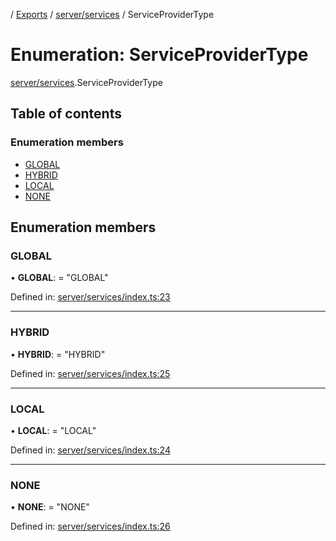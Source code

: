[](../README.md) / [Exports](../modules.md) / [server/services](../modules/server_services.md) / ServiceProviderType

# Enumeration: ServiceProviderType

[server/services](../modules/server_services.md).ServiceProviderType

## Table of contents

### Enumeration members

- [GLOBAL](server_services.serviceprovidertype.md#global)
- [HYBRID](server_services.serviceprovidertype.md#hybrid)
- [LOCAL](server_services.serviceprovidertype.md#local)
- [NONE](server_services.serviceprovidertype.md#none)

## Enumeration members

### GLOBAL

• **GLOBAL**: = "GLOBAL"

Defined in: [server/services/index.ts:23](https://github.com/onzag/itemize/blob/55e63f2c/server/services/index.ts#L23)

___

### HYBRID

• **HYBRID**: = "HYBRID"

Defined in: [server/services/index.ts:25](https://github.com/onzag/itemize/blob/55e63f2c/server/services/index.ts#L25)

___

### LOCAL

• **LOCAL**: = "LOCAL"

Defined in: [server/services/index.ts:24](https://github.com/onzag/itemize/blob/55e63f2c/server/services/index.ts#L24)

___

### NONE

• **NONE**: = "NONE"

Defined in: [server/services/index.ts:26](https://github.com/onzag/itemize/blob/55e63f2c/server/services/index.ts#L26)
